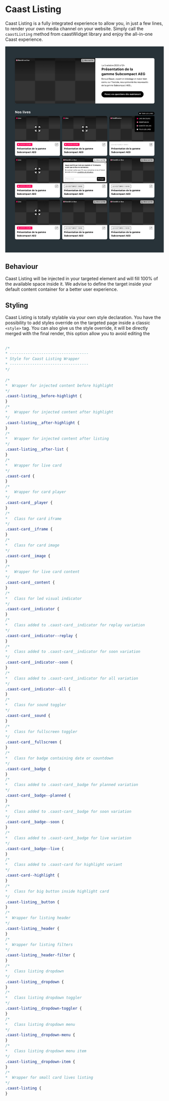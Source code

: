 # Caast Listing

Caast Listing is a fully integrated experience to allow you, in just a few lines, to render your own media channel on your website. Simply call the `caastListing` method from caastWidget library and enjoy the all-in-one Caast experience.

![Caast Listing](/_media/listing.jpg ":size=600")

## Behaviour

Caast Listing will be injected in your targeted element and will fill 100% of the available space inside it. We advise to define the target inside your default content container for a better user experience.

## Styling

Caast Listing is totally stylable via your own style declaration. You have the possibility to add styles override on the targeted page inside a classic `<style>` tag. You can also give us the style override, it will be directly merged with the final render, this option allow you to avoid editing the

##

```css
/*
* -----------------------------------
* Style for Caast Listing Wrapper
* -----------------------------------
*/

/*
*  Wrapper for injected content before highlight
*/
.caast-listing__before-highlight {
}
/*
*   Wrapper for injected content after highlight
*/
.caast-listing__after-highlight {
}
/*
*   Wrapper for injected content after listing
*/
.caast-listing__after-list {
}
/*
*   Wrapper for live card
*/
.caast-card {
}
/*
*   Wrapper for card player
*/
.caast-card__player {
}
/*
*   Class for card iframe
*/
.caast-card__iframe {
}
/*
*   Class for card image
*/
.caast-card__image {
}
/*
*   Wrapper for live card content
*/
.caast-card__content {
}
/*
*   Class for led visual indicator
*/
.caast-card__indicator {
}
/*
*   Class added to .caast-card__indicator for replay variation
*/
.caast-card__indicator--replay {
}
/*
*   Class added to .caast-card__indicator for soon variation
*/
.caast-card__indicator--soon {
}
/*
*   Class added to .caast-card__indicator for all variation
*/
.caast-card__indicator--all {
}
/*
*   Class for sound toggler
*/
.caast-card__sound {
}
/*
*   Class for fullscreen toggler
*/
.caast-card__fullscreen {
}
/*
*   Class for badge containing date or countdown
*/
.caast-card__badge {
}
/*
*   Class added to .caast-card__badge for planned variation
*/
.caast-card__badge--planned {
}
/*
*   Class added to .caast-card__badge for soon variation
*/
.caast-card__badge--soon {
}
/*
*   Class added to .caast-card__badge for live variation
*/
.caast-card__badge--live {
}
/*
*   Class added to .caast-card for highlight variant
*/
.caast-card--highlight {
}
/*
*   Class for big button inside highlight card
*/
.caast-listing__button {
}
/*
*  Wrapper for listing header
*/
.caast-listing__header {
}
/*
*  Wrapper for listing filters
*/
.caast-listing__header-filter {
}
/*
*   Class listing dropdown
*/
.caast-listing__dropdown {
}
/*
*   Class listing dropdown toggler
*/
.caast-listing__dropdown-toggler {
}
/*
*   Class listing dropdown menu
*/
.caast-listing__dropdown-menu {
}
/*
*   Class listing dropdown menu item
*/
.caast-listing__dropdown-item {
}
/*
*  Wrapper for small card lives listing
*/
.caast-listing {
}
```

